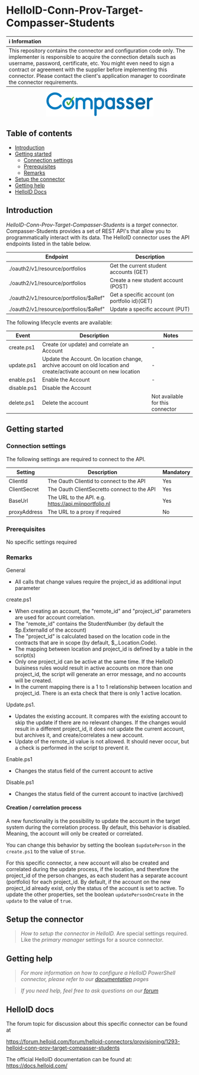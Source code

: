 
# HelloID-Conn-Prov-Target-Compasser-Students

| :information_source: Information |
|:---------------------------|
| This repository contains the connector and configuration code only. The implementer is responsible to acquire the connection details such as username, password, certificate, etc. You might even need to sign a contract or agreement with the supplier before implementing this connector. Please contact the client's application manager to coordinate the connector requirements. |

<p align="center">
  <img src="assets/compasserlogo.png">
</p>

## Table of contents

- [Introduction](#Introduction)
- [Getting started](#Getting-started)
  + [Connection settings](#Connection-settings)
  + [Prerequisites](#Prerequisites)
  + [Remarks](#Remarks)
- [Setup the connector](@Setup-The-Connector)
- [Getting help](#Getting-help)
- [HelloID Docs](#HelloID-docs)

## Introduction

_HelloID-Conn-Prov-Target-Compasser-Students_ is a _target_ connector. Compasser-Students provides a set of REST API's that allow you to programmatically interact with its data. The HelloID connector uses the API endpoints listed in the table below.

| Endpoint     | Description |
| ------------ | ----------- |
|./oauth2/v1/resource/portfolios          | Get the current student accounts (GET)          |
|./oauth2/v1/resource/portfolios          | Create a new student account (POST)|
|./oauth2/v1/resource/portfolios/$aRef"   | Get a specific account (on portfolio id)(GET) |
|./oauth2/v1/resource/portfolios/$aRef"   | Update a specific account (PUT)

The following lifecycle events are available:

| Event  | Description | Notes |
|---	 |---	|---	|
| create.ps1 | Create (or update) and correlate an Account | - |
| update.ps1 | Update the Account. On location change, archive account on old location and create/activate account on new location | - |
| enable.ps1 | Enable the Account | - |
| disable.ps1 | Disable the Account  |
| delete.ps1 | Delete the account | Not available for this connector |


## Getting started

### Connection settings

The following settings are required to connect to the API.

| Setting      | Description                        | Mandatory   |
| ------------ | -----------                        | ----------- |
| ClientId     | The Oauth Clientid to connect to the API | Yes   |
| ClientSecret | The Oauth ClientSecretto connect to the API | Yes   |
| BaseUrl      | The URL to the API. e.g. https://api.mijnportfolio.nl  | Yes         |
| proxyAddress | The URL to a proxy if required  | No


### Prerequisites
No specific settings required

### Remarks

General
 - All calls that change values require the project_id as additional input parameter

create.ps1
- When creating an account, the "remote_id" and "project_id" parameters are used for account correlation.
- The "remote_id" contains the StudentNumber (by default the $p.ExternalId of the account)
- The "project_id" is calculated based on the location code in the contracts that are in scope (by default, $_.Location.Code).
- The mapping between location and project_id is defined by a table in the script(s)
- Only one project_id can be active at the same time. If the HelloID buisiness rules would result in active accounts on more than one project_id, the script will generate an error message, and no accounts will be created.
- In the current mapping there is a 1 to 1 relationship between location and project_id. There is an exta check that there is only 1 active location.

Update.ps1.
- Updates the existing account. It compares with the existing account to skip the update if there are no relevant changes.  If the changes would result in a different project_id, it does not update the current account, but archives it, and create/correlates a new account.
- Update of the remote_id value is not allowed. It should never occur, but a check is performed in the script to prevent it.

 Enable.ps1
- Changes the status field of the current account to active

Disable.ps1
- Changes the status field of the current account to inactive (archived)


#### Creation / correlation process

A new functionality is the possibility to update the account in the target system during the correlation process. By default, this behavior is disabled. Meaning, the account will only be created or correlated.

You can change this behavior by setting the boolean `$updatePerson` in the `create.ps1` to the value of `$true`.

For this specific connector, a new account will also be created and correlated during the update process, if the location, and therefore the project_id of the person changes, as each student has a separate account (portfolio) for each project_id. By default, if the account on the new project_id already exist, only the status of the account is set to active. To update the other properties, set the boolean `updatePersonOnCreate` in the `update` to the value of `true`.

## Setup the connector

> _How to setup the connector in HelloID._ Are special settings required. Like the _primary manager_ settings for a source connector.

## Getting help

> _For more information on how to configure a HelloID PowerShell connector, please refer to our [documentation](https://docs.helloid.com/hc/en-us/articles/360012558020-Configure-a-custom-PowerShell-target-system) pages_

> _If you need help, feel free to ask questions on our [forum](https://forum.helloid.com)_

## HelloID docs

The forum topic for discussion about this specific connector can be found at

https://forum.helloid.com/forum/helloid-connectors/provisioning/1293-helloid-conn-prov-target-compasser-students

The official HelloID documentation can be found at: https://docs.helloid.com/
